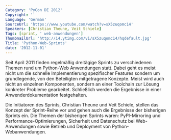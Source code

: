 ```yaml
---
Category: 'PyCon DE 2012'
Copyright: ''
Language: 'German'
SourceUrl: 'https://www.youtube.com/watch?v=sX5zuqomc14'
Speakers: [Christian Theune, Veit Schiele]
Tags: [sprint, ' web-anwendungen']
ThumbnailUrl: 'http://i4.ytimg.com/vi/sX5zuqomc14/hqdefault.jpg'
Title: 'Python-Web-Sprints'
date: '2012-11-01'
---
```

Seit April 2011 finden regelmäßig dreitägige Sprints zu verschiedenen Themen
rund um Python-Web Anwendungen statt. Dabei geht es meist nicht um die
schnelle Implementierung spezifischer Features sondern um grundlegende, von
den Beteiligten mitgetragene Konzepte. Meist wird auch nicht an einzelnen
Komponenten, sondern an einer Toolchain zur Lösung konkreter Probleme
gearbeitet. Schließlich werden die Ergebnisse in einer Anwenderdokumentation
festgehalten.

Die Initiatoren des Sprints, Christian Theune und Veit Schiele, stellen das
Konzept der Sprint-Reihe vor und gehen auch die Ergebnisse der bisherigen
Sprints ein. Die Themen der bisherigen Sprints waren: PyPI-Mirroring und
Performance-Optimierungen, Sicherheit und Datenschutz bei Web-Anwendungen
sowie Betrieb und Deployment von Python-Webanwendungen.

